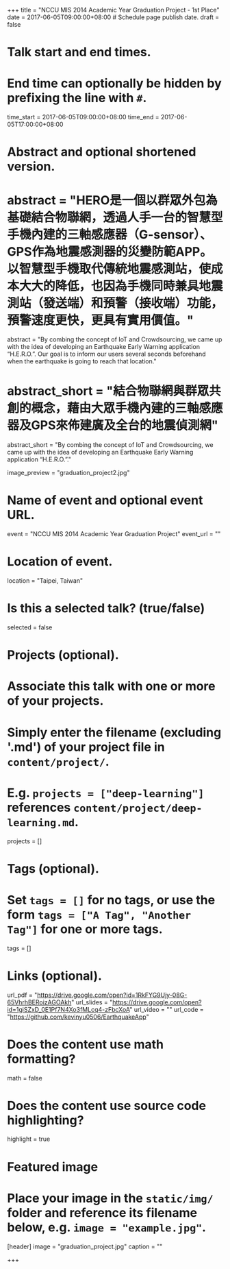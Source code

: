 +++
title = "NCCU MIS 2014 Academic Year Graduation Project - 1st Place"
date = 2017-06-05T09:00:00+08:00  # Schedule page publish date.
draft = false

# Talk start and end times.
#   End time can optionally be hidden by prefixing the line with `#`.
time_start = 2017-06-05T09:00:00+08:00
time_end = 2017-06-05T17:00:00+08:00

# Abstract and optional shortened version.
# abstract = "HERO是一個以群眾外包為基礎結合物聯網，透過人手一台的智慧型手機內建的三軸感應器（G-sensor）、GPS作為地震感測器的災變防範APP。以智慧型手機取代傳統地震感測站，使成本大大的降低，也因為手機同時兼具地震測站（發送端）和預警（接收端）功能，預警速度更快，更具有實用價值。"
abstract = "By combing the concept of IoT and Crowdsourcing, we came up with the idea of developing an Earthquake Early Warning application “H.E.R.O.”. Our goal is to inform our users several seconds beforehand when the earthquake is going to reach that location."
# abstract_short = "結合物聯網與群眾共創的概念，藉由大眾手機內建的三軸感應器及GPS來佈建廣及全台的地震偵測網"
abstract_short = "By combing the concept of IoT and Crowdsourcing, we came up with the idea of developing an Earthquake Early Warning application “H.E.R.O.”."

image_preview = "graduation_project2.jpg"

# Name of event and optional event URL.
event = "NCCU MIS 2014 Academic Year Graduation Project"
event_url = ""

# Location of event.
location = "Taipei, Taiwan"

# Is this a selected talk? (true/false)
selected = false

# Projects (optional).
#   Associate this talk with one or more of your projects.
#   Simply enter the filename (excluding '.md') of your project file in `content/project/`.
#   E.g. `projects = ["deep-learning"]` references `content/project/deep-learning.md`.
projects = []

# Tags (optional).
#   Set `tags = []` for no tags, or use the form `tags = ["A Tag", "Another Tag"]` for one or more tags.
tags = []

# Links (optional).
url_pdf = "https://drive.google.com/open?id=1RkFYG9Ujy-08G-65VhrhBERoizAGOAkh"
url_slides = "https://drive.google.com/open?id=1giSZxD_0E1Pf7N4Xo3fMLcq4-zFbcXoA"
url_video = ""
url_code = "https://github.com/kevinyu0506/EarthquakeApp"

# Does the content use math formatting?
math = false

# Does the content use source code highlighting?
highlight = true

# Featured image
# Place your image in the `static/img/` folder and reference its filename below, e.g. `image = "example.jpg"`.
[header]
image = "graduation_project.jpg"
caption = ""

+++
